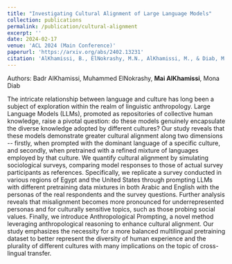 ```yaml
---
title: "Investigating Cultural Alignment of Large Language Models"
collection: publications
permalink: /publication/cultural-alignment
excerpt: ''
date: 2024-02-17
venue: 'ACL 2024 (Main Conference)'
paperurl: 'https://arxiv.org/abs/2402.13231'
citation: 'AlKhamissi, B., ElNokrashy, M.N., AlKhamissi, M., & Diab, M. (2024). Investigating Cultural Alignment of Large Language Models. ArXiv, abs/2402.13231.'
---
```


Authors: Badr AlKhamissi, Muhammed ElNokrashy, **Mai AlKhamissi**, Mona Diab

The intricate relationship between language and culture has long been a subject of exploration within the realm of linguistic anthropology. Large Language Models (LLMs), promoted as repositories of collective human knowledge, raise a pivotal question: do these models genuinely encapsulate the diverse knowledge adopted by different cultures? Our study reveals that these models demonstrate greater cultural alignment along two dimensions -- firstly, when prompted with the dominant language of a specific culture, and secondly, when pretrained with a refined mixture of languages employed by that culture. We quantify cultural alignment by simulating sociological surveys, comparing model responses to those of actual survey participants as references. Specifically, we replicate a survey conducted in various regions of Egypt and the United States through prompting LLMs with different pretraining data mixtures in both Arabic and English with the personas of the real respondents and the survey questions. Further analysis reveals that misalignment becomes more pronounced for underrepresented personas and for culturally sensitive topics, such as those probing social values. Finally, we introduce Anthropological Prompting, a novel method leveraging anthropological reasoning to enhance cultural alignment. Our study emphasizes the necessity for a more balanced multilingual pretraining dataset to better represent the diversity of human experience and the plurality of different cultures with many implications on the topic of cross-lingual transfer.